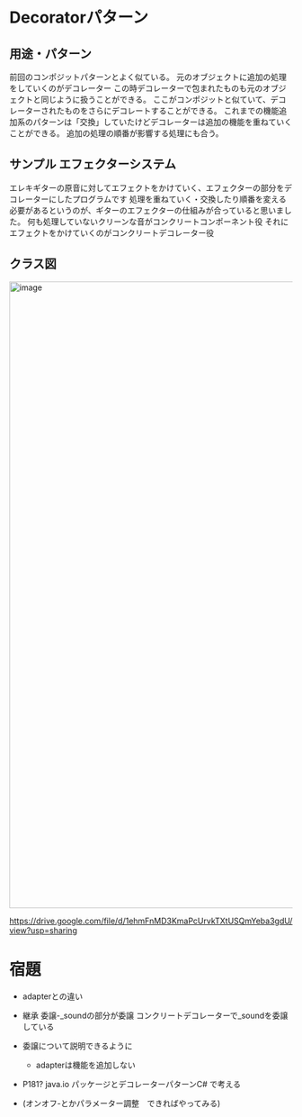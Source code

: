 # Decoratorパターン
## 用途・パターン
前回のコンポジットパターンとよく似ている。
元のオブジェクトに追加の処理をしていくのがデコレーター
この時デコレーターで包まれたものも元のオブジェクトと同じように扱うことができる。
ここがコンポジットと似ていて、デコレーターされたものをさらにデコレートすることができる。
これまでの機能追加系のパターンは「交換」していたけどデコレーターは追加の機能を重ねていくことができる。
追加の処理の順番が影響する処理にも合う。

## サンプル エフェクターシステム
エレキギターの原音に対してエフェクトをかけていく、エフェクターの部分をデコレーターにしたプログラムです
処理を重ねていく・交換したり順番を変える必要があるというのが、ギターのエフェクターの仕組みが合っていると思いました。
何も処理していないクリーンな音がコンクリートコンポーネント役
それにエフェクトをかけていくのがコンクリートデコレーター役

## クラス図

[<img width="1113" alt="image" src="https://github.com/user-attachments/assets/08b13d17-6630-427c-be2b-132c0c618d1c" />
](https://try.ruby-lang.org/)

https://drive.google.com/file/d/1ehmFnMD3KmaPcUrvkTXtUSQmYeba3gdU/view?usp=sharing



# 宿題
- adapterとの違い 

- 継承 
委譲-_soundの部分が委譲 コンクリートデコレーターで_soundを委譲している
- 委譲について説明できるように
    - adapterは機能を追加しない
- P181? java.io パッケージとデコレーターパターンC# で考える
- (オンオフ-とかパラメーター調整　できればやってみる)
